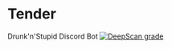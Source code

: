 # Tender
Drunk'n'Stupid Discord Bot
[![DeepScan grade](https://deepscan.io/api/teams/12865/projects/15905/branches/325902/badge/grade.svg)](https://deepscan.io/dashboard#view=project&tid=12865&pid=15905&bid=325902)
